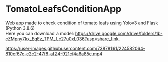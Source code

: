 # TomatoLeafsConditionApp
Web app made to check condition of tomato leafs using Yolov3 and Flask (Python 3.8.6)
<br>
Here you can download a model: https://drive.google.com/drive/folders/1b-cZMpny7kx_EqEz_TPM_Lc27u0xL036?usp=share_link.


https://user-images.githubusercontent.com/73878161/224582064-810cf67c-c2c2-47f8-af24-921cf4a6a85e.mp4

